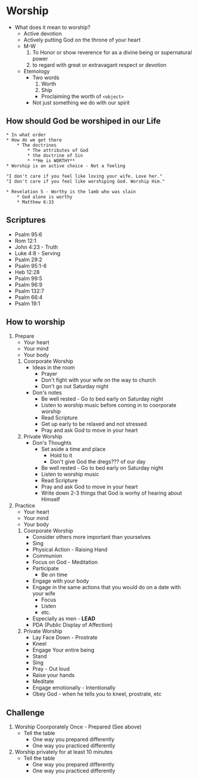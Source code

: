 # Worship

* What does it mean to worship?
    * Active devotion
    * Actively putting God on the throne of your heart
    * M-W
        1. To Honor or show reverence for as a divine being or supernatural power
        2. to regard with great or extravagant respect or devotion
    * Etemology
        * Two words
            1. Worth
            2. Ship
            * Proclaiming the worth of `<object>`
        * Not just something we do with our spirit

## How should God be worshiped in our Life
    * In what order
    * How do we get there
        * The doctrines
            * The attributes of God
            * the doctrine of Sin
            * **He is WORTHY**
    * Worship is an active choice - Not a feeling

    "I don't care if you feel like loving your wife. Love her."
    "I don't care if you feel like worshiping God. Worship Him."

    * Revelation 5 - Worthy is the lamb who was slain
        * God alone is worthy
        * Matthew 6:33

## Scriptures
* Psalm 95:6
* Rom 12:1
* John 4:23 - Truth
* Luke 4:8 - Serving
* Psalm 29:2
* Psalm 95:1-6
* Heb 12:28
* Psalm 99:5
* Psalm 96:9
* Psalm 132:7
* Psalm 66:4
* Psalm 19:1

## How to worship
1. Prepare
    * Your heart
    * Your mind
    * Your body
    1. Coorporate Worship
        * Ideas in the room
            * Prayer
            * Don't fight with your wife on the way to church
            * Don't go out Saturday night
        * Don's notes
            * Be well rested - Go to bed early on Saturday night
            * Listen to worship music before coming in to coorporate worship
            * Read Scripture
            * Get up early to be relaxed and not stressed
            * Pray and ask God to move in your heart
    2. Private Worship
        * Don's Thoughts
            * Set aside a time and place
                * Hold to it
                * Don't give God the dregs??? of our day
            * Be well rested - Go to bed early on Saturday night
            * Listen to worship music
            * Read Scripture
            * Pray and ask God to move in your heart
            * Write down 2-3 things that God is worhy of hearing about Himself
2. Practice
    * Your heart
    * Your mind
    * Your body
    1. Coorporate Worship
        * Consider others more important than yourselves
        * Sing
        * Physical Action - Raising Hand
        * Communion
        * Focus on God - Meditation
        * Participate
            * Be on time
        * Engage with your body
        * Engage in the same actions that you would do on a date with your wife
            * Focus
            * Listen
            * etc.
        * Especially as men - **LEAD**
        * PDA (Public Display of Affection)
    2. Private Worship
        * Lay Face Down - Prostrate
        * Kneel
        * Engage Your entire being
        * Stand
        * Sing
        * Pray - Out loud
        * Raise your hands
        * Meditate
        * Engage emotionally - Intentionally
        * Obey God - when he tells you to kneel, prostrate, etc

## Challenge
1. Worship Coorporately Once - Prepared (See above)
    * Tell the table 
        * One way you prepared differently
        * One way you practiced differently
2. Worship privately for at least 10 minutes
    * Tell the table
        * One way you prepared differently
        * One way you practiced differently
